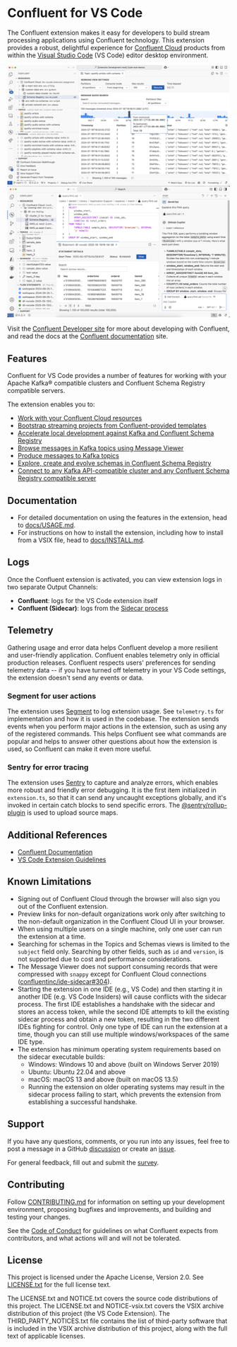 # Confluent for VS Code

The Confluent extension makes it easy for developers to build stream processing applications using
Confluent technology. This extension provides a robust, delightful experience for
[Confluent Cloud](https://confluent.cloud/) products from within the
[Visual Studio Code](https://code.visualstudio.com/) (VS Code) editor desktop environment.

![](resources/readme-screenshot-light.png)
![](resources/readme-screenshot-flinklight.png)

Visit the [Confluent Developer site](https://developer.confluent.io/) for more about developing with
Confluent, and read the docs at the [Confluent documentation](https://docs.confluent.io/) site.

## Features

Confluent for VS Code provides a number of features for working with your Apache Kafka® compatible
clusters and Confluent Schema Registry compatible servers.

The extension enables you to:

- [Work with your Confluent Cloud resources](./docs/USAGE.md#work-with-your-confluent-cloud-resources)
- [Bootstrap streaming projects from Confluent-provided templates](./docs/USAGE.md#bootstrap-streaming-projects-from-confluent-provided-templates)
- [Accelerate local development against Kafka and Confluent Schema Registry](./docs/USAGE.md#accelerate-local-development-against-kafka-and-confluent-schema-registry)
- [Browse messages in Kafka topics using Message Viewer](./docs/USAGE.md#browse-messages-in-kafka-topics-using-message-viewer)
- [Produce messages to Kafka topics](./docs/USAGE.md#produce-messages-to-kafka-topics)
- [Explore, create and evolve schemas in Confluent Schema Registry](./docs/USAGE.md#explore-create-and-evolve-schemas-in-confluent-schema-registry)
- [Connect to any Kafka API-compatible cluster and any Confluent Schema Registry compatible server](./docs/USAGE.md#connect-to-any-kafka-api-compatible-cluster-and-any-confluent-schema-registry-api-compatible-server)

## Documentation

- For detailed documentation on using the features in the extension, head to
  [docs/USAGE.md](./docs/USAGE.md).
- For instructions on how to install the extension, including how to install from a VSIX file, head
to [docs/INSTALL.md](./docs/INSTALL.md).
<!-- - For troubleshooting, head to [docs/TROUBLESHOOTING.md](./docs/TROUBLESHOOTING.md) -->

## Logs

Once the Confluent extension is activated, you can view extension logs in two separate Output
Channels:

- **Confluent**: logs for the VS Code extension itself
- **Confluent (Sidecar)**: logs from the
  [Sidecar process](https://github.com/confluentinc/ide-sidecar)

## Telemetry

Gathering usage and error data helps Confluent develop a more resilient and user-friendly
application. Confluent enables telemetry only in official production releases. Confluent respects
users' preferences for sending telemetry data -- if you have turned off telemetry in your VS Code
settings, the extension doesn't send any events or data.

### Segment for user actions

The extension uses [Segment](https://segment.com/) to log extension usage. See `telemetry.ts` for
implementation and how it is used in the codebase. The extension sends events when you perform major
actions in the extension, such as using any of the registered commands. This helps Confluent see
what commands are popular and helps to answer other questions about how the extension is used, so
Confluent can make it even more useful.

### Sentry for error tracing

The extension uses [Sentry](https://sentry.io) to capture and analyze errors, which enables more
robust and friendly error debugging. It is the first item initialized in `extension.ts`, so that it
can send any uncaught exceptions globally, and it's invoked in certain catch blocks to send specific
errors. The [@sentry/rollup-plugin](#) is used to upload source maps.

## Additional References

- [Confluent Documentation](https://docs.confluent.io/index.html)
- [VS Code Extension Guidelines](https://code.visualstudio.com/api/references/extension-guidelines)

## Known Limitations

- Signing out of Confluent Cloud through the browser will also sign you out of the Confluent
  extension.
- Preview links for non-default organizations work only after switching to the non-default
  organization in the Confluent Cloud UI in your browser.
- When using multiple users on a single machine, only one user can run the extension at a time.
- Searching for schemas in the Topics and Schemas views is limited to the `subject` field only.
  Searching by other fields, such as `id` and `version`, is not supported due to cost and
  performance considerations.
- The Message Viewer does not support consuming records that were compressed with `snappy` except
  for Confluent Cloud connections
  ([confluentinc/ide-sidecar#304](https://github.com/confluentinc/ide-sidecar/issues/304)).
- Starting the extension in one IDE (e.g., VS Code) and then starting it in another IDE (e.g. VS
  Code Insiders) will cause conflicts with the sidecar process. The first IDE establishes a
  handshake with the sidecar and stores an access token, while the second IDE attempts to kill the
  existing sidecar process and obtain a new token, resulting in the two different IDEs fighting for
  control. Only one type of IDE can run the extension at a time, though you can still use multiple
  windows/workspaces of the same IDE type.
- The extension has minimum operating system requirements based on the sidecar executable builds:
  - Windows: Windows 10 and above (built on Windows Server 2019)
  - Ubuntu: Ubuntu 22.04 and above
  - macOS: macOS 13 and above (built on macOS 13.5)
  - Running the extension on older operating systems may result in the sidecar process failing to
    start, which prevents the extension from establishing a successful handshake.

## Support

If you have any questions, comments, or you run into any issues, feel free to post a message in a
GitHub [discussion](https://github.com/confluentinc/vscode/discussions) or create an
[issue](https://github.com/confluentinc/vscode/issues).

For general feedback, fill out and submit the [survey](https://www.surveymonkey.com/r/T262TDT).

## Contributing

Follow [CONTRIBUTING.md](./docs/CONTRIBUTING.md) for information on setting up your development
environment, proposing bugfixes and improvements, and building and testing your changes.

See the [Code of Conduct](/CODE_OF_CONDUCT.md) for guidelines on what Confluent expects from
contributors, and what actions will and will not be tolerated.

## License

This project is licensed under the Apache License, Version 2.0. See [LICENSE.txt](/LICENSE.txt) for
the full license text.

The LICENSE.txt and NOTICE.txt covers the source code distributions of this project. The LICENSE.txt
and NOTICE-vsix.txt covers the VSIX archive distribution of this project (the VS Code Extension).
The THIRD_PARTY_NOTICES.txt file contains the list of third-party software that is included in the
VSIX archive distribution of this project, along with the full text of applicable licenses.
